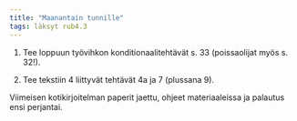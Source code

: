 ```yaml
---
title: "Maanantain tunnille"
tags: läksyt rub4.3
---
```


1. Tee loppuun työvihkon konditionaalitehtävät s. 33 (poissaolijat myös s. 32!).

2. Tee tekstiin 4 liittyvät tehtävät 4a ja 7 (plussana 9).

Viimeisen kotikirjoitelman paperit jaettu, ohjeet materiaaleissa ja palautus ensi perjantai.